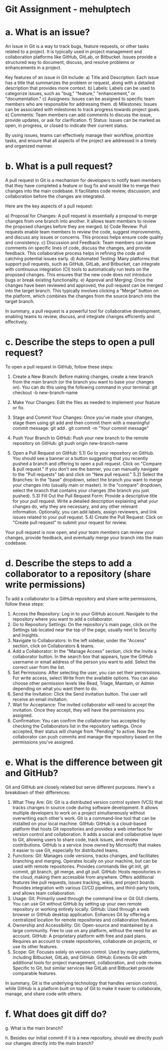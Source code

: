 # Git Assignment - mehulptech

# a. What is an issue?

An issue in Git is a way to track bugs, feature requests, or other tasks related to a project. It is typically used in project management and collaboration platforms like GitHub, GitLab, or Bitbucket. Issues provide a structured way to document, discuss, and resolve problems or enhancements in a project.

Key features of an issue in Git include:
a) Title and Description: Each issue has a title that summarizes the problem or request, along with a detailed description that provides more context.
b) Labels: Labels can be used to categorize issues, such as "bug," "feature," "enhancement," or "documentation."
c) Assignees: Issues can be assigned to specific team members who are responsible for addressing them.
d) Milestones: Issues can be associated with milestones to track progress towards project goals.
e) Comments: Team members can add comments to discuss the issue, provide updates, or ask for clarification.
f) Status: Issues can be marked as open, in progress, or closed to indicate their current status.

By using issues, teams can effectively manage their workflow, prioritize tasks, and ensure that all aspects of the project are addressed in a timely and organized manner.

# b. What is a pull request?

A pull request in Git is a mechanism for developers to notify team members that they have completed a feature or bug fix and would like to merge their changes into the main codebase. It facilitates code review, discussion, and collaboration before the changes are integrated.

Here are the key aspects of a pull request:

a) Proposal for Changes: A pull request is essentially a proposal to merge changes from one branch into another. It allows team members to review the proposed changes before they are merged.
b) Code Review: Pull requests enable team members to review the code, suggest improvements, and discuss any issues or concerns. This process helps ensure code quality and consistency.
c) Discussion and Feedback: Team members can leave comments on specific lines of code, discuss the changes, and provide feedback. This collaborative process helps in refining the code and catching potential issues early.
d) Automated Testing: Many platforms that support pull requests, such as GitHub, GitLab, and Bitbucket, can integrate with continuous integration (CI) tools to automatically run tests on the proposed changes. This ensures that the new code does not introduce bugs or break existing functionality.
e) Approval and Merging: Once the changes have been reviewed and approved, the pull request can be merged into the target branch. This typically involves clicking a "Merge" button on the platform, which combines the changes from the source branch into the target branch.

In summary, a pull request is a powerful tool for collaborative development, enabling teams to review, discuss, and integrate changes efficiently and effectively.

# c. Describe the steps to open a pull request?

To open a pull request in GitHub, follow these steps:

1. Create a New Branch: Before making changes, create a new branch from the main branch (or the branch you want to base your changes on). You can do this using the following command in your terminal:
   git checkout -b new-branch-name

2. Make Your Changes: Edit the files as needed to implement your feature or fix.

3. Stage and Commit Your Changes: Once you've made your changes, stage them using git add and then commit them with a meaningful commit message:
   git add .
   git commit -m "Your commit message"

4. Push Your Branch to GitHub: Push your new branch to the remote repository on GitHub:
   git push origin new-branch-name

5. Open a Pull Request on GitHub:
   5.1) Go to your repository on GitHub.
   You should see a banner or a button suggesting that you recently pushed a branch and offering to open a pull request. Click on "Compare & pull request." If you don't see the banner, you can manually navigate to the "Pull requests" tab and click on "New pull request."
   5.2) Select the Branches:
   In the "base" dropdown, select the branch you want to merge your changes into (usually main or master).
   In the "compare" dropdown, select the branch that contains your changes (the branch you just pushed).
   5.3) Fill Out the Pull Request Form:
   Provide a descriptive title for your pull request.
   Write a detailed description explaining what your changes do, why they are necessary, and any other relevant information.
   Optionally, you can add labels, assign reviewers, and link issues related to your pull request.
   5.4) Create the Pull Request: Click on "Create pull request" to submit your request for review.

Your pull request is now open, and your team members can review your changes, provide feedback, and eventually merge your branch into the main codebase.

# d. Describe the steps to add a collaborator to a repository (share write permissions)

To add a collaborator to a GitHub repository and share write permissions, follow these steps:

1. Access the Repository:
   Log in to your GitHub account.
   Navigate to the repository where you want to add a collaborator.
2. Go to Repository Settings:
   On the repository's main page, click on the Settings tab located near the top of the page, usually next to Security and Insights.
3. Navigate to Collaborators:
   In the left sidebar, under the "Access" section, click on Collaborators & teams.
4. Add a Collaborator:
   In the "Manage Access" section, click the Invite a collaborator button.
   In the search box that appears, type the GitHub username or email address of the person you want to add.
   Select the correct user from the list.
5. Set Permissions:
   After selecting the user, you can set their permissions. For write access, select Write from the available options. You can also choose other permission levels like Read, Triage, Maintain, or Admin depending on what you want them to do.
6. Send the Invitation:
   Click the Send invitation button. The user will receive an email invitation.
7. Wait for Acceptance:
   The invited collaborator will need to accept the invitation. Once they accept, they will have the permissions you assigned.
8. Confirmation:
   You can confirm the collaborator has accepted by checking the Collaborators list in the repository settings. Once accepted, their status will change from "Pending" to active.
   Now the collaborator can push commits and manage the repository based on the permissions you've assigned.

# e. What is the difference between git and GitHub?

Git and GitHub are closely related but serve different purposes. Here's a breakdown of their differences:

1. What They Are:
   Git:
   Git is a distributed version control system (VCS) that tracks changes in source code during software development.
   It allows multiple developers to work on a project simultaneously without overwriting each other's work.
   Git is a command-line tool that can be installed on your local machine.
   GitHub:
   GitHub is a cloud-based platform that hosts Git repositories and provides a web interface for version control and collaboration.
   It adds a social and collaborative layer to Git, allowing users to share code, track issues, and review contributions.
   GitHub is a service (now owned by Microsoft) that makes it easier to use Git, especially for distributed teams.
2. Functions:
   Git:
   Manages code versions, tracks changes, and facilitates branching and merging.
   Operates locally on your machine, but can be used with remote repositories.
   Provides commands like git init, git commit, git branch, git merge, and git pull.
   GitHub:
   Hosts repositories in the cloud, making them accessible from anywhere.
   Offers additional features like pull requests, issues tracking, wikis, and project boards.
   Provides integration with various CI/CD pipelines, and third-party tools, and allows team collaboration.
3. Usage:
   Git:
   Primarily used through the command line or Git GUI clients.
   You can use Git without GitHub by setting up your own remote repository or working entirely locally.
   GitHub:
   Used through a web browser or GitHub desktop application.
   Enhances Git by offering a centralized location for remote repositories and collaboration features.
4. Ownership and Accessibility:
   Git:
   Open-source and maintained by a large community.
   Free to use on any platform, without the need for an account.
   GitHub:
   A proprietary platform with free and paid plans.
   Requires an account to create repositories, collaborate on projects, or use its other features.
5. Scope:
   Git:
   Focuses solely on version control.
   Used by many platforms, including Bitbucket, GitLab, and GitHub.
   GitHub:
   Extends Git with additional tools for project management, collaboration, and code review.
   Specific to Git, but similar services like GitLab and Bitbucket provide comparable features.

In summary, Git is the underlying technology that handles version control, while GitHub is a platform built on top of Git to make it easier to collaborate, manage, and share code with others.

# f. What does git diff do?

g. What is the main branch?

h. Besides our initial commit if it is a new repository, should we directly push our changes directly into the main branch?
